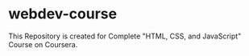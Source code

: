 # webdev-course
This Repository is created for Complete "HTML, CSS, and JavaScript" Course on Coursera.
